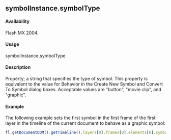 ## symbolInstance.symbolType

#### Availability

Flash MX 2004.

#### Usage

symbolInstance.symbolType

#### Description

Property; a string that specifies the type of symbol. This property is equivalent to the value for Behavior in the Create New Symbol and Convert To Symbol dialog boxes. Acceptable values are "button", "movie clip", and "graphic".

#### Example

The following example sets the first symbol in the first frame of the first layer in the timeline of the current document to behave as a graphic symbol:

```javascript
fl.getDocumentDOM().getTimeline().layers[0].frames[0].elements[0].symbolType = "graphic";

```
